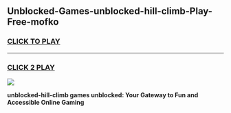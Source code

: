 
## Unblocked-Games-unblocked-hill-climb-Play-Free-mofko
<h3>
<a href="https://premium76.site?title=unblocked-hill-climb&ref=19M">CLICK TO PLAY</a></h3>
<hr>

<h3>
<a href="https://premium76.site?title=unblocked-hill-climb&ref=19M">CLICK 2 PLAY</a>
  
</h3>

<a href="https://premium76.site?title=unblocked-hill-climb&ref=19M"><img src="https://clearcache.store/games.png"></a>


**unblocked-hill-climb games unblocked: Your Gateway to Fun and Accessible Online Gaming**
